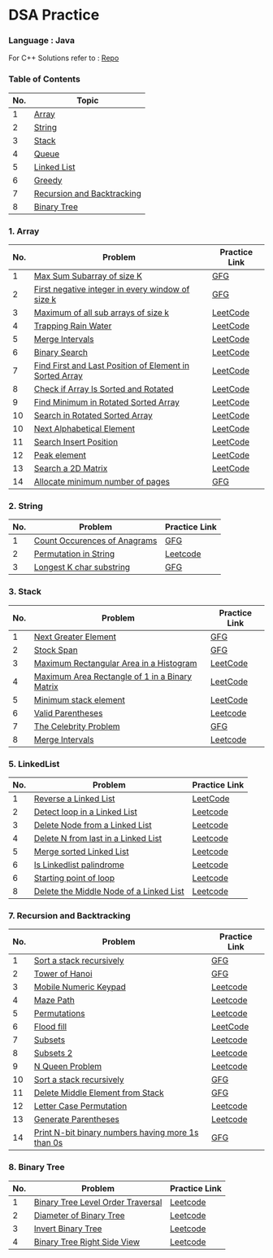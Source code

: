 # DSA Practice 

### Language : Java
For C++ Solutions refer to : [Repo](https://github.com/pr7prashant/dsa-practice)

### Table of Contents
| No. | Topic |
| --- | --------- |
|1  | [Array](#1-Array) | 
|2  | [String](#2-String) |
|3  | [Stack](#3-Stack) |
|4  | [Queue](#4-Queue) |  
|5  | [Linked List](#5-Linked-List) | 
|6  | [Greedy](#6-Greedy) |  
|7  | [Recursion and Backtracking](#7-Recursion-and-Backtracking) |  
|8  | [Binary Tree](#8-Binary-Tree) |  


### 1. Array
| No. | Problem | Practice Link |
| --- | --------- | --------- |
|1  | [Max Sum Subarray of size K](https://github.com/akshayPendbhaje/DSA-Practice/blob/main/Array/MaxSubArrSizeK.java) | [GFG](https://practice.geeksforgeeks.org/problems/max-sum-subarray-of-size-k5313/1#) |
|2  | [First negative integer in every window of size k](https://github.com/akshayPendbhaje/DSA-Practice/blob/main/Array/FirstNegative.java) | [GFG](https://practice.geeksforgeeks.org/problems/first-negative-integer-in-every-window-of-size-k3345/1#) |
|3  | [Maximum of all sub arrays of size k](https://github.com/akshayPendbhaje/DSA-Practice/blob/main/Array/MaximumOfSubArrays.java) | [LeetCode](https://leetcode.com/problems/sliding-window-maximum/) |
|4  | [Trapping Rain Water](https://github.com/gopronooob/DSA-Practice/blob/main/Array/TrappingRainWater.java) | [LeetCode](https://leetcode.com/problems/trapping-rain-water/) |
|5  | [Merge Intervals](https://github.com/gopronooob/DSA-Practice/blob/main/Array/MergeIntervals.java) | [LeetCode](https://leetcode.com/problems/merge-intervals/) |
|6  | [Binary Search](https://github.com/gopronooob/DSA-Practice/blob/main/Array/BinarySearch.java) | [LeetCode](https://leetcode.com/problems/binary-search/) |
|7  | [Find First and Last Position of Element in Sorted Array](https://github.com/gopronooob/DSA-Practice/blob/main/Array/FirstAndLastPosInSortedArray.java) | [LeetCode](https://leetcode.com/problems/find-first-and-last-position-of-element-in-sorted-array/) |
|8|[Check if Array Is Sorted and Rotated](https://github.com/gopronooob/DSA-Practice/blob/main/Array/SortedRotatedArray.java)|[LeetCode](https://leetcode.com/problems/check-if-array-is-sorted-and-rotated/)|
|9|[Find Minimum in Rotated Sorted Array](https://github.com/gopronooob/DSA-Practice/blob/main/Array/MinInRotatedSortedArray.java)|[LeetCode](https://leetcode.com/problems/find-minimum-in-rotated-sorted-array/)|
|10|[Search in Rotated Sorted Array](https://github.com/gopronooob/DSA-Practice/blob/main/Array/SearchInRotatedSorted.java)|[LeetCode](https://leetcode.com/problems/search-in-rotated-sorted-array/)|
|10|[Next Alphabetical Element](https://github.com/gopronooob/DSA-Practice/blob/main/Array/NextAlphabeticalElement.java)|[LeetCode](https://leetcode.com/problems/find-smallest-letter-greater-than-target/)|
|11|[Search Insert Position](https://github.com/gopronooob/DSA-Practice/blob/main/Array/SearchInsertPosition.java)|[LeetCode](https://leetcode.com/problems/search-insert-position/)|
|12|[Peak element](https://github.com/gopronooob/DSA-Practice/blob/main/Array/PeakElement.java)|[LeetCode](https://leetcode.com/problems/find-peak-element/)|
|13|[Search a 2D Matrix](https://github.com/gopronooob/DSA-Practice/blob/main/Array/SearchInMatix.java)|[LeetCode](https://leetcode.com/problems/search-a-2d-matrix/submissions/)|
|14  | [Allocate minimum number of pages](https://github.com/gopronooob/DSA-Practice/blob/main/Array/MaxPages.java) | [GFG](https://practice.geeksforgeeks.org/problems/allocate-minimum-number-of-pages0937/1#) |


### 2. String
| No. | Problem | Practice Link |
| --- | --------- | --------- |
|1  | [Count Occurences of Anagrams](https://github.com/akshayPendbhaje/DSA-Practice/blob/main/Array/AnagramOccure.java) | [GFG](https://practice.geeksforgeeks.org/problems/count-occurences-of-anagrams5839/1#) |
|2| [Permutation in String](https://github.com/gopronooob/DSA-Practice/blob/main/Array/PermutationInString.java)|[Leetcode](https://leetcode.com/problems/permutation-in-string/)
|3| [Longest K char substring ](https://github.com/gopronooob/DSA-Practice/blob/main/Array/LongestKcharSubStr.java)|[GFG](https://practice.geeksforgeeks.org/problems/longest-k-unique-characters-substring0853/)



### 3. Stack
| No. | Problem | Practice Link |
| --- | --------- | --------- |
|1  | [Next Greater Element](https://github.com/gopronooob/DSA-Practice/blob/main/Stack/NextGreaterElement.java) | [GFG](https://practice.geeksforgeeks.org/problems/next-larger-element-1587115620/1#) |
|2  | [Stock Span](https://github.com/gopronooob/DSA-Practice/blob/main/Stack/StockSpan.java) | [GFG](https://practice.geeksforgeeks.org/problems/stock-span-problem-1587115621/1#) |
|3  | [Maximum Rectangular Area in a Histogram](https://github.com/gopronooob/DSA-Practice/blob/main/Stack/MaxAreaHistogram.java) | [LeetCode](https://leetcode.com/problems/largest-rectangle-in-histogram/) |
|4  | [Maximum Area Rectangle of 1 in a Binary Matrix](https://github.com/gopronooob/DSA-Practice/blob/main/Stack/MaxAreaRectInBinaryMatrix.java) | [LeetCode](https://leetcode.com/problems/maximal-rectangle/) |
|5  | [Minimum stack element ](https://github.com/gopronooob/DSA-Practice/blob/main/Stack/MinElementStack.java) | [LeetCode](https://leetcode.com/problems/min-stack/) |
|6  | [Valid Parentheses](https://github.com/gopronooob/DSA-Practice/blob/main/Stack/ValidParanthese.java) | [Leetcode](https://leetcode.com/problems/valid-parentheses/) |
|7  | [The Celebrity Problem](https://github.com/gopronooob/DSA-Practice/blob/main/Stack/CelebrityProblem.java) | [GFG](https://practice.geeksforgeeks.org/problems/the-celebrity-problem/1) |
|8  | [Merge Intervals](https://github.com/gopronooob/DSA-Practice/blob/main/Stack/MergeInterval.java) | [Leetcode](https://leetcode.com/problems/merge-intervals/) |
 
### 5. LinkedList
| No. | Problem | Practice Link |
| --- | --------- | --------- |
|1  | [Reverse a Linked List](https://github.com/gopronooob/DSA-Practice/blob/main/LinkedList/ReverseLinkedList.java) | [LeetCode](https://leetcode.com/problems/reverse-linked-list/) |
|2  | [Detect loop in a Linked List](https://github.com/gopronooob/DSA-Practice/blob/main/LinkedList/DetectLoop.java) | [Leetcode](https://leetcode.com/problems/linked-list-cycle/) |
|3  | [Delete Node from a Linked List](https://github.com/gopronooob/DSA-Practice/blob/main/LinkedList/DeleteNodeInLinkedList.java) | [Leetcode](https://leetcode.com/problems/delete-node-in-a-linked-list/) |
|4  | [Delete N from last in a Linked List](https://github.com/gopronooob/DSA-Practice/blob/main/LinkedList/DeleteNnodeFromLast.java) | [Leetcode](https://leetcode.com/problems/remove-nth-node-from-end-of-list/) |
|5  | [Merge sorted Linked List](https://github.com/gopronooob/DSA-Practice/blob/main/LinkedList/MergeSortedLinkedList.java) | [Leetcode](https://leetcode.com/problems/merge-two-sorted-lists/) |
|6  | [Is Linkedlist palindrome](https://github.com/gopronooob/DSA-Practice/blob/main/LinkedList/PalindromeLinkedList.java) | [Leetcode](https://leetcode.com/problems/palindrome-linked-list/) |
|6  | [Starting point of loop]() | [Leetcode](https://leetcode.com/problems/linked-list-cycle-ii/) |
|8  | [Delete the Middle Node of a Linked List]()|[Leetcode](https://leetcode.com/problems/delete-the-middle-node-of-a-linked-list/)


### 7. Recursion and Backtracking
| No. | Problem | Practice Link |
| --- | --------- | --------- |
|1  | [Sort a stack recursively](https://github.com/gopronooob/DSA-Practice/blob/main/RecursionAndBacktracking/SortStackRecursive.java) | [GFG](https://practice.geeksforgeeks.org/problems/sort-a-stack/1#) |
|2  | [Tower of Hanoi](https://github.com/gopronooob/DSA-Practice/blob/main/RecursionAndBacktracking/TowerOfHanoi.java) | [GFG](https://practice.geeksforgeeks.org/problems/tower-of-hanoi-1587115621/1#) |
|3  | [Mobile Numeric Keypad](https://github.com/gopronooob/DSA-Practice/blob/main/RecursionAndBacktracking/LetterCombinationOfPhone.java) | [Leetcode](https://leetcode.com/problems/letter-combinations-of-a-phone-number/) |
|4  | [Maze Path](https://github.com/gopronooob/DSA-Practice/blob/main/RecursionAndBacktracking/UniqueMazePath.java) | [Leetcode](https://leetcode.com/problems/unique-paths/)|
|5  | [Permutations]( https://github.com/gopronooob/DSA-Practice/blob/main/RecursionAndBacktracking/Permutations.java) | [Leetcode](https://leetcode.com/problems/permutations/) | 
|6  | [Flood fill](https://github.com/gopronooob/DSA-Practice/blob/main/RecursionAndBacktracking/FloodFill.java) | [LeetCode](https://leetcode.com/problems/flood-fill/) |
|7  | [Subsets](https://github.com/gopronooob/DSA-Practice/blob/main/RecursionAndBacktracking/Subsets.java) | [Leetcode](https://leetcode.com/problems/subsets/) |
|8  | [Subsets 2]() | [Leetcode](https://leetcode.com/problems/subsets-ii/) |
|9  | [N Queen Problem](https://github.com/gopronooob/DSA-Practice/blob/main/RecursionAndBacktracking/NQueen.java) | [Leetcode](https://leetcode.com/problems/n-queens/) |
|10  | [Sort a stack recursively](https://github.com/gopronooob/DSA-Practice/blob/main/RecursionAndBacktracking/SortStackRecursive.java) | [GFG](https://practice.geeksforgeeks.org/problems/sort-a-stack/1#) |
|11  | [Delete Middle Element from Stack](https://github.com/gopronooob/DSA-Practice/blob/main/RecursionAndBacktracking/StackDeleteMiddle.java) | [GFG](https://practice.geeksforgeeks.org/problems/delete-middle-element-of-a-stack/1#) |
|12  | [Letter Case Permutation](https://github.com/gopronooob/DSA-Practice/blob/main/RecursionAndBacktracking/LetterCasePermutation.java) | [Leetcode](https://leetcode.com/problems/letter-case-permutation/) |
|13  | [Generate Parentheses](https://github.com/gopronooob/DSA-Practice/blob/main/RecursionAndBacktracking/GenerateParantheses.java) | [Leetcode](https://leetcode.com/problems/generate-parentheses/) |
|14  | [Print N-bit binary numbers having more 1s than 0s ](https://github.com/gopronooob/DSA-Practice/blob/main/RecursionAndBacktracking/nbitBitBinary.java) | [GFG](https://practice.geeksforgeeks.org/problems/print-n-bit-binary-numbers-having-more-1s-than-0s0252/1/#) |

### 8. Binary Tree
| No. | Problem | Practice Link |
| --- | --------- | --------- |
|1  | [Binary Tree Level Order Traversal](https://github.com/gopronooob/DSA-Practice/blob/main/BinaryTree/LevelOrderTreversal.java) | [Leetcode](https://leetcode.com/problems/binary-tree-level-order-traversal/) |
|2  | [Diameter of Binary Tree](https://github.com/gopronooob/DSA-Practice/blob/main/BinaryTree/DiameterOfTree.java) | [Leetcode](https://leetcode.com/problems/diameter-of-binary-tree/) |
|3  | [Invert Binary Tree](https://github.com/gopronooob/DSA-Practice/blob/main/BinaryTree/InvertBinaryTree.java) | [Leetcode](https://leetcode.com/problems/invert-binary-tree/) |
 |4  | [Binary Tree Right Side View](https://github.com/gopronooob/DSA-Practice/blob/main/BinaryTree/RightViewOfTree.java) | [Leetcode](https://leetcode.com/problems/binary-tree-right-side-view/) |

